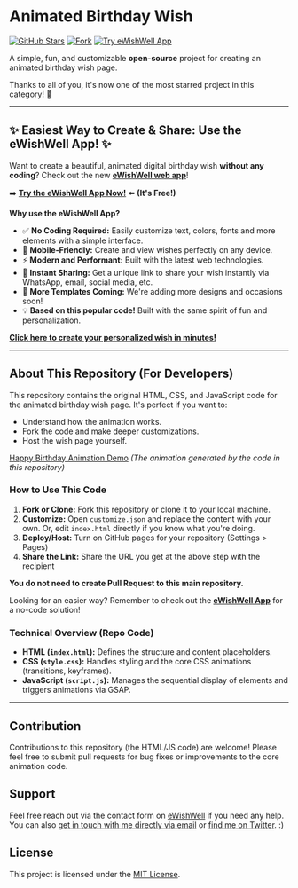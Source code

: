 # Animated Birthday Wish

[![GitHub Stars](https://img.shields.io/github/stars/faahim/happy-birthday?style=social)](https://github.com/faahim/happy-birthday/stargazers)
[![Fork](https://img.shields.io/github/forks/faahim/happy-birthday?style=social)](https://github.com/faahim/happy-birthday/network/members)
[![Try eWishWell App](https://img.shields.io/badge/Try%20the-eWishWell%20App-brightgreen?style=flat-square)](https://ewishwell.com)

A simple, fun, and customizable **open-source** project for creating an animated birthday wish page.

Thanks to all of you, it's now one of the most starred project in this category! 🎉

---

## ✨ Easiest Way to Create & Share: Use the eWishWell App! ✨

Want to create a beautiful, animated digital birthday wish **without any coding**? Check out the new **[eWishWell web app](https://ewishwell.com)**!

➡️ **[Try the eWishWell App Now!](https://ewishwell.com)** ⬅️ **(It's Free!)**

<!-- Embed the App Demo GIF/Video Here -->
<!-- ![eWishWell App Demo](https://github.com/faahim/happy-birthday/raw/refs/heads/master/ewishwell-create.mp4)
*(Demo showing the easy customization process in the eWishWell app)* -->

**Why use the eWishWell App?**

*   ✅ **No Coding Required:** Easily customize text, colors, fonts and more elements with a simple interface.
*   📱 **Mobile-Friendly:** Create and view wishes perfectly on any device.
*   ⚡ **Modern and Performant:** Built with the latest web technologies.
*   🚀 **Instant Sharing:** Get a unique link to share your wish instantly via WhatsApp, email, social media, etc.
*   🎨 **More Templates Coming:** We're adding more designs and occasions soon!
*   💡 **Based on this popular code!** Built with the same spirit of fun and personalization.

**[Click here to create your personalized wish in minutes!](https://ewishwell.com/)**

---

## About This Repository (For Developers)

This repository contains the original HTML, CSS, and JavaScript code for the animated birthday wish page. It's perfect if you want to:

*   Understand how the animation works.
*   Fork the code and make deeper customizations.
*   Host the wish page yourself.

<!-- Embed the Repo Output GIF Here -->
[Happy Birthday Animation Demo](https://faahim.github.io/happy-birthday/)
*(The animation generated by the code in this repository)*

### How to Use This Code

1.  **Fork or Clone:** Fork this repository or clone it to your local machine.
2.  **Customize:** Open `customize.json` and replace the content with your own. Or, edit `index.html` directly if you know what you're doing.
3.  **Deploy/Host:** Turn on GitHub pages for your repository (Settings > Pages)
4.  **Share the Link:** Share the URL you get at the above step with the recipient

**You do not need to create Pull Request to this main repository.**

Looking for an easier way? Remember to check out the **[eWishWell App](https://ewishwell.com)** for a no-code solution!

### Technical Overview (Repo Code)

*   **HTML (`index.html`):** Defines the structure and content placeholders.
*   **CSS (`style.css`):** Handles styling and the core CSS animations (transitions, keyframes).
*   **JavaScript (`script.js`):** Manages the sequential display of elements and triggers animations via GSAP.

---

## Contribution

Contributions to this repository (the HTML/JS code) are welcome! Please feel free to submit pull requests for bug fixes or improvements to the core animation code.

## Support
Feel free reach out via the contact form on [eWishWell](https://ewishwell.com#contact) if you need any help.
You can also [get in touch with me directly via email](mailto:afiur.fahim@gmail.com) or [find me on Twitter](https://twitter.com/faahim01). :)

## License

This project is licensed under the [MIT License](LICENSE).
